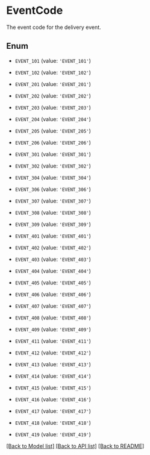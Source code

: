 # EventCode

The event code for the delivery event.

## Enum

* `EVENT_101` (value: `'EVENT_101'`)

* `EVENT_102` (value: `'EVENT_102'`)

* `EVENT_201` (value: `'EVENT_201'`)

* `EVENT_202` (value: `'EVENT_202'`)

* `EVENT_203` (value: `'EVENT_203'`)

* `EVENT_204` (value: `'EVENT_204'`)

* `EVENT_205` (value: `'EVENT_205'`)

* `EVENT_206` (value: `'EVENT_206'`)

* `EVENT_301` (value: `'EVENT_301'`)

* `EVENT_302` (value: `'EVENT_302'`)

* `EVENT_304` (value: `'EVENT_304'`)

* `EVENT_306` (value: `'EVENT_306'`)

* `EVENT_307` (value: `'EVENT_307'`)

* `EVENT_308` (value: `'EVENT_308'`)

* `EVENT_309` (value: `'EVENT_309'`)

* `EVENT_401` (value: `'EVENT_401'`)

* `EVENT_402` (value: `'EVENT_402'`)

* `EVENT_403` (value: `'EVENT_403'`)

* `EVENT_404` (value: `'EVENT_404'`)

* `EVENT_405` (value: `'EVENT_405'`)

* `EVENT_406` (value: `'EVENT_406'`)

* `EVENT_407` (value: `'EVENT_407'`)

* `EVENT_408` (value: `'EVENT_408'`)

* `EVENT_409` (value: `'EVENT_409'`)

* `EVENT_411` (value: `'EVENT_411'`)

* `EVENT_412` (value: `'EVENT_412'`)

* `EVENT_413` (value: `'EVENT_413'`)

* `EVENT_414` (value: `'EVENT_414'`)

* `EVENT_415` (value: `'EVENT_415'`)

* `EVENT_416` (value: `'EVENT_416'`)

* `EVENT_417` (value: `'EVENT_417'`)

* `EVENT_418` (value: `'EVENT_418'`)

* `EVENT_419` (value: `'EVENT_419'`)

[[Back to Model list]](../README.md#documentation-for-models) [[Back to API list]](../README.md#documentation-for-api-endpoints) [[Back to README]](../README.md)


